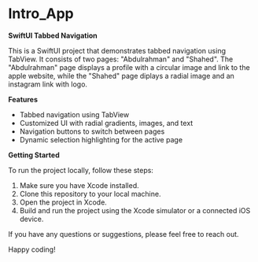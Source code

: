 # Intro_App

**SwiftUI Tabbed Navigation**

This is a SwiftUI project that demonstrates tabbed navigation using TabView. It consists of two pages: "Abdulrahman" and "Shahed". The "Abdulrahman" page displays a profile with a circular image and link to the apple website, while the "Shahed" page diplays a radial image and an instagram link with logo.

**Features**

- Tabbed navigation using TabView
- Customized UI with radial gradients, images, and text
- Navigation buttons to switch between pages
- Dynamic selection highlighting for the active page


**Getting Started**

To run the project locally, follow these steps:

1. Make sure you have Xcode installed.
2. Clone this repository to your local machine.
3. Open the project in Xcode.
4. Build and run the project using the Xcode simulator or a connected iOS device.

If you have any questions or suggestions, please feel free to reach out.

Happy coding!
